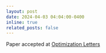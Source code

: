 ```yaml
---
layout: post
date: 2024-04-03 04:04:00-0400
inline: true
related_posts: false
---
```


Paper accepted at <a href='https://arxiv.org/abs/2108.13504'>Optimization Letters</a>  